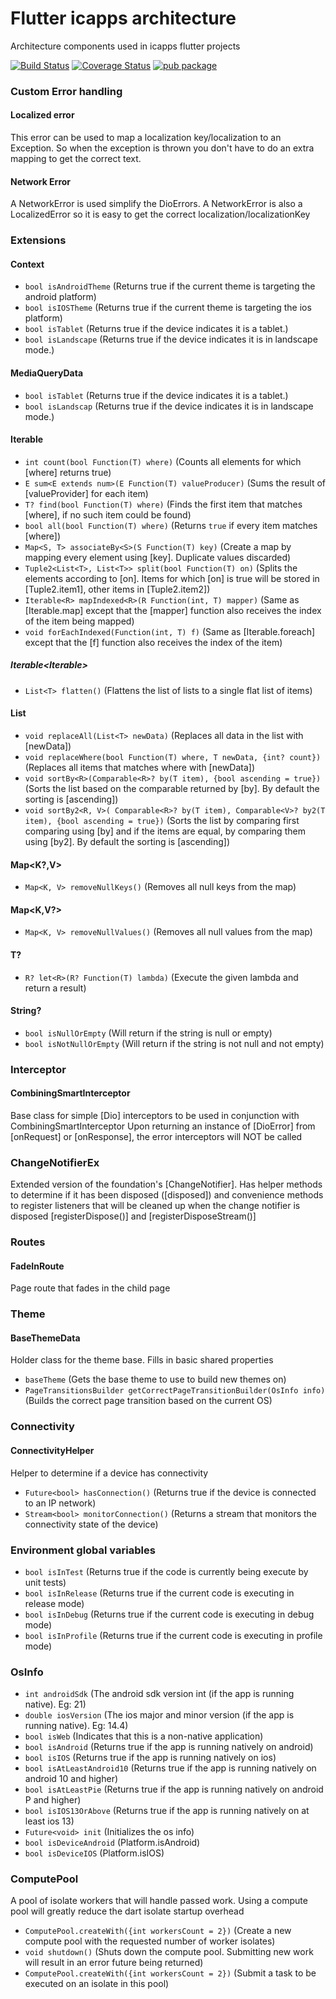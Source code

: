 # Flutter icapps architecture
Architecture components used in icapps flutter projects

[![Build Status](https://travis-ci.com/icapps/flutter-icapps-architecture.svg?branch=main)](https://travis-ci.com/icapps/flutter-icapps-architecture)
[![Coverage Status](https://coveralls.io/repos/github/icapps/flutter-icapps-architecture/badge.svg)](https://coveralls.io/github/icapps/flutter-icapps-architecture)
[![pub package](https://img.shields.io/pub/v/icapps-architecture.svg)](https://pub.dartlang.org/packages/icapps-architecture)

### Custom Error handling
#### Localized error
This error can be used to map a localization key/localization to an Exception. So when the exception is thrown you don't have to do an extra mapping to get the correct text.

#### Network Error
A NetworkError is used simplify the DioErrors. A NetworkError is also a LocalizedError so it is easy to get the correct localization/localizationKey

### Extensions

#### Context
- `bool isAndroidTheme` (Returns true if the current theme is targeting the android platform)
- `bool isIOSTheme` (Returns true if the current theme is targeting the ios platform)
- `bool isTablet` (Returns true if the device indicates it is a tablet.)
- `bool isLandscape` (Returns true if the device indicates it is in landscape mode.)

#### MediaQueryData
- `bool isTablet` (Returns true if the device indicates it is a tablet.)
- `bool isLandscap` (Returns true if the device indicates it is in landscape mode.)

#### Iterable<T>
- `int count(bool Function(T) where)` (Counts all elements for which [where] returns true)
- `E sum<E extends num>(E Function(T) valueProducer)` (Sums the result of [valueProvider] for each item)
- `T? find(bool Function(T) where)` (Finds the first item that matches [where], if no such item could be found)
- `bool all(bool Function(T) where)` (Returns `true` if every item matches [where])
- `Map<S, T> associateBy<S>(S Function(T) key)` (Create a map by mapping every element using [key]. Duplicate values discarded)
- `Tuple2<List<T>, List<T>> split(bool Function(T) on)` (Splits the elements according to [on]. Items for which [on] is true will be stored in [Tuple2.item1], other items in [Tuple2.item2])
- `Iterable<R> mapIndexed<R>(R Function(int, T) mapper)` (Same as [Iterable.map] except that the [mapper] function also receives the index of the item being mapped)
- `void forEachIndexed(Function(int, T) f)` (Same as [Iterable.foreach] except that the [f] function also receives the index of the item)

##### Iterable<Iterable<T>>
- `List<T> flatten()` (Flattens the list of lists to a single flat list of items)

#### List<T>
- `void replaceAll(List<T> newData)` (Replaces all data in the list with [newData])
- `void replaceWhere(bool Function(T) where, T newData, {int? count})` (Replaces all items that matches where with [newData])
- `void sortBy<R>(Comparable<R>? by(T item), {bool ascending = true})` (Sorts the list based on the comparable returned by [by]. By default the sorting is [ascending])
- `void sortBy2<R, V>( Comparable<R>? by(T item), Comparable<V>? by2(T item), {bool ascending = true})` (Sorts the list by comparing first comparing using [by] and if the items are equal, by comparing them using [by2]. By default the sorting is [ascending])

#### Map<K?,V>
- `Map<K, V> removeNullKeys()` (Removes all null keys from the map)

#### Map<K,V?>
- `Map<K, V> removeNullValues()` (Removes all null values from the map)

#### T?
- `R? let<R>(R? Function(T) lambda)` (Execute the given lambda and return a result)

#### String?
- `bool isNullOrEmpty` (Will return if the string is null or empty)
- `bool isNotNullOrEmpty` (Will return if the string is not null and not empty)

### Interceptor
#### CombiningSmartInterceptor
Base class for simple [Dio] interceptors to be used in conjunction with CombiningSmartInterceptor
Upon returning an instance of [DioError] from [onRequest] or [onResponse], the error interceptors will NOT be called

### ChangeNotifierEx
Extended version of the foundation's [ChangeNotifier].
Has helper methods to determine if it has been disposed ([disposed]) and convenience methods to register listeners that will be cleaned up when the change notifier is disposed [registerDispose()] and [registerDisposeStream()]

### Routes
#### FadeInRoute
Page route that fades in the child page

### Theme
#### BaseThemeData
Holder class for the theme base. Fills in basic shared properties
- `baseTheme` (Gets the base theme to use to build new themes on)
- `PageTransitionsBuilder getCorrectPageTransitionBuilder(OsInfo info)` (Builds the correct page transition based on the current OS)

### Connectivity
#### ConnectivityHelper
Helper to determine if a device has connectivity
- `Future<bool> hasConnection()` (Returns true if the device is connected to an IP network)
- `Stream<bool> monitorConnection()` (Returns a stream that monitors the connectivity state of the device)

### Environment global variables
- `bool isInTest` (Returns true if the code is currently being execute by unit tests)
- `bool isInRelease` (Returns true if the current code is executing in release mode)
- `bool isInDebug` (Returns true if the current code is executing in debug mode)
- `bool isInProfile` (Returns true if the current code is executing in profile mode)

### OsInfo
- `int androidSdk` (The android sdk version int (if the app is running native). Eg: 21)
- `double iosVersion` (The ios major and minor version (if the app is running native). Eg: 14.4)
- `bool isWeb` (Indicates that this is a non-native application)
- `bool isAndroid` (Returns true if the app is running natively on android)
- `bool isIOS` (Returns true if the app is running natively on ios)
- `bool isAtLeastAndroid10` (Returns true if the app is running natively on android 10 and higher)
- `bool isAtLeastPie` (Returns true if the app is running natively on android P and higher)
- `bool isIOS13OrAbove` (Returns true if the app is running natively on at least ios 13)
- `Future<void> init` (Initializes the os info)
- `bool isDeviceAndroid` (Platform.isAndroid)
- `bool isDeviceIOS` (Platform.isIOS)

### ComputePool
A pool of isolate workers that will handle passed work.
Using a compute pool will greatly reduce the dart isolate startup overhead
- `ComputePool.createWith({int workersCount = 2})` (Create a new compute pool with the requested number of worker isolates)
- `void shutdown()` (Shuts down the compute pool. Submitting new work will result in an error future being returned)
- `ComputePool.createWith({int workersCount = 2})` (Submit a task to be executed on an isolate in this pool)